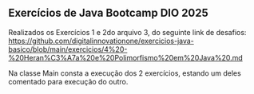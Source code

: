 ## Exercícios de Java Bootcamp DIO 2025

Realizados os Exercícios 1 e 2do arquivo 3, do seguinte link de desafios: https://github.com/digitalinnovationone/exercicios-java-basico/blob/main/exercicios/4%20-%20Heran%C3%A7a%20e%20Polimorfismo%20em%20Java%20.md

Na classe Main consta a execução dos 2 exercícios, estando um deles comentado para execução do outro.
